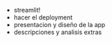 - streamlit! 
- hacer el deployment 
- presentacion y diseño de la app
- descripciones y analisis extras 
